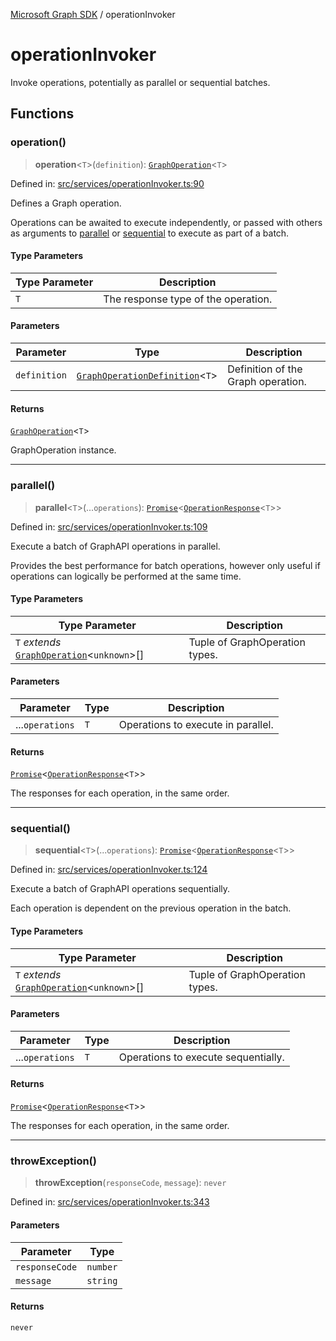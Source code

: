 [Microsoft Graph SDK](README.md) / operationInvoker

# operationInvoker

Invoke operations, potentially as parallel or sequential batches.

## Functions

### operation()

> **operation**\<`T`\>(`definition`): [`GraphOperation`](GraphOperation.md#graphoperation)\<`T`\>

Defined in: [src/services/operationInvoker.ts:90](https://github.com/Future-Secure-AI/microsoft-graph/blob/main/src/services/operationInvoker.ts#L90)

Defines a Graph operation.

Operations can be awaited to execute independently, or passed with others as arguments to [parallel](#parallel) or [sequential](#sequential) to execute as part of a batch.

#### Type Parameters

| Type Parameter | Description |
| ------ | ------ |
| `T` | The response type of the operation. |

#### Parameters

| Parameter | Type | Description |
| ------ | ------ | ------ |
| `definition` | [`GraphOperationDefinition`](GraphOperation.md#graphoperationdefinition)\<`T`\> | Definition of the Graph operation. |

#### Returns

[`GraphOperation`](GraphOperation.md#graphoperation)\<`T`\>

GraphOperation instance.

***

### parallel()

> **parallel**\<`T`\>(...`operations`): [`Promise`](https://developer.mozilla.org/docs/Web/JavaScript/Reference/Global_Objects/Promise)\<[`OperationResponse`](GraphOperation.md#operationresponse)\<`T`\>\>

Defined in: [src/services/operationInvoker.ts:109](https://github.com/Future-Secure-AI/microsoft-graph/blob/main/src/services/operationInvoker.ts#L109)

Execute a batch of GraphAPI operations in parallel.

Provides the best performance for batch operations, however only useful if operations can logically be performed at the same time.

#### Type Parameters

| Type Parameter | Description |
| ------ | ------ |
| `T` *extends* [`GraphOperation`](GraphOperation.md#graphoperation)\<`unknown`\>[] | Tuple of GraphOperation types. |

#### Parameters

| Parameter | Type | Description |
| ------ | ------ | ------ |
| ...`operations` | `T` | Operations to execute in parallel. |

#### Returns

[`Promise`](https://developer.mozilla.org/docs/Web/JavaScript/Reference/Global_Objects/Promise)\<[`OperationResponse`](GraphOperation.md#operationresponse)\<`T`\>\>

The responses for each operation, in the same order.

***

### sequential()

> **sequential**\<`T`\>(...`operations`): [`Promise`](https://developer.mozilla.org/docs/Web/JavaScript/Reference/Global_Objects/Promise)\<[`OperationResponse`](GraphOperation.md#operationresponse)\<`T`\>\>

Defined in: [src/services/operationInvoker.ts:124](https://github.com/Future-Secure-AI/microsoft-graph/blob/main/src/services/operationInvoker.ts#L124)

Execute a batch of GraphAPI operations sequentially.

Each operation is dependent on the previous operation in the batch.

#### Type Parameters

| Type Parameter | Description |
| ------ | ------ |
| `T` *extends* [`GraphOperation`](GraphOperation.md#graphoperation)\<`unknown`\>[] | Tuple of GraphOperation types. |

#### Parameters

| Parameter | Type | Description |
| ------ | ------ | ------ |
| ...`operations` | `T` | Operations to execute sequentially. |

#### Returns

[`Promise`](https://developer.mozilla.org/docs/Web/JavaScript/Reference/Global_Objects/Promise)\<[`OperationResponse`](GraphOperation.md#operationresponse)\<`T`\>\>

The responses for each operation, in the same order.

***

### throwException()

> **throwException**(`responseCode`, `message`): `never`

Defined in: [src/services/operationInvoker.ts:343](https://github.com/Future-Secure-AI/microsoft-graph/blob/main/src/services/operationInvoker.ts#L343)

#### Parameters

| Parameter | Type |
| ------ | ------ |
| `responseCode` | `number` |
| `message` | `string` |

#### Returns

`never`
